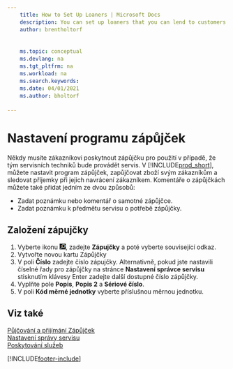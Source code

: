 ```yaml
---
    title: How to Set Up Loaners | Microsoft Docs
    description: You can set up loaners that you can lend to customers to replace service items while they are in service.
    author: brentholtorf

    
    ms.topic: conceptual
    ms.devlang: na
    ms.tgt_pltfrm: na
    ms.workload: na
    ms.search.keywords:
    ms.date: 04/01/2021
    ms.author: bholtorf

---
```

# Nastavení programu zápůjček
Někdy musíte zákazníkovi poskytnout zápůjčku pro použití v případě, že tým servisních techniků bude provádět servis. V [!INCLUDE[prod_short](includes/prod_short.md)], můžete nastavit program zápůjček, zapůjčovat zboží svým zákazníkům a sledovat příjemky při jejich navrácení zákazníkem. Komentáře o zápůjčkách můžete také přidat jedním ze dvou způsobů:

* Zadat poznámku nebo komentář o samotné zápůjčce.
* Zadat poznámku k předmětu servisu o potřebě zápůjčky.

## Založení zápujčky
1. Vyberte ikonu ![Žárovky, která otevře funkci Řekněte mi.](media/ui-search/search_small.png "Řekněte mi, co chcete dělat"), zadejte **Zápujčky** a poté vyberte související odkaz.
2. Vytvořte novou kartu Zápůjčky
3. V poli **Číslo** zadejte číslo zápujčky. Alternativně, pokud jste nastavili číselné řady pro zápůjčky na stránce **Nastavení správce servisu** stisknutím klávesy Enter zadejte další dostupné číslo zápůjčky.
4. Vyplňte pole **Popis**, **Popis 2** a **Sériové číslo**.
5. V poli **Kód měrné jednotky** vyberte příslušnou měrnou jednotku.

## Viz také
[Půjčování a přijímání Zápůjček](service-how-to-lend-receive-loaners.md)  
[Nastavení správy servisu](service-setup-service.md)  
[Poskytování služeb](service-deliver-service.md)



[!INCLUDE[footer-include](includes/footer-banner.md)]
